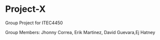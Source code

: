 # Project-X
Group Project for ITEC4450


Group Members:
Jhonny Correa, Erik Martinez, David Guevara,Ej Hatney

